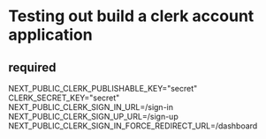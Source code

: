 # Testing out build a clerk account application

## required

NEXT_PUBLIC_CLERK_PUBLISHABLE_KEY="secret"
<br/>
CLERK_SECRET_KEY="secret"
<br/>
NEXT_PUBLIC_CLERK_SIGN_IN_URL=/sign-in
<br/>
NEXT_PUBLIC_CLERK_SIGN_UP_URL=/sign-up
<br/>
NEXT_PUBLIC_CLERK_SIGN_IN_FORCE_REDIRECT_URL=/dashboard
<br/>
